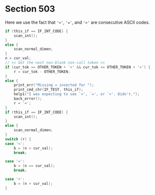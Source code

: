 # Section 503

Here we use the fact that `'<'`, `'='`, and `'>'` are consecutive ASCII codes.

```c << Test relation between integers or dimensions >>=
if (this_if == IF_INT_CODE) {
    scan_int();
}
else {
    scan_normal_dimen;
}
n = cur_val;
// << Get the next non-blank non-call token >>
if (cur_tok >= OTHER_TOKEN + '<' && cur_tok <= OTHER_TOKEN + '>') {
    r = cur_tok - OTHER_TOKEN;
}
else {
    print_err("Missing = inserted for ");
    print_cmd_chr(IF_TEST, this_if);
    help1("I was expecting to see `<', `=', or `>'. Didn't.");
    back_error();
    r = '=';
}
if (this_if == IF_INT_CODE) {
    scan_int();
}
else {
    scan_normal_dimen;
}
switch (r) {
case '<':
    b = (n < cur_val);
    break;

case '=':
    b = (n == cur_val);
    break;

case '>':
    b = (n > cur_val);
}
```

